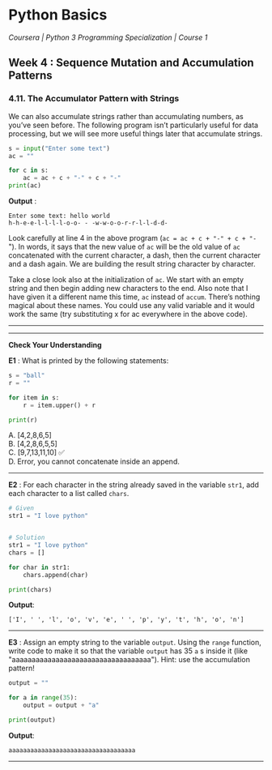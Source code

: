 # Python Basics
*Coursera | Python 3 Programming Specialization | Course 1*

## Week 4 : Sequence Mutation and Accumulation Patterns
### 4.11. The Accumulator Pattern with Strings

We can also accumulate strings rather than accumulating numbers, as you’ve seen before. The following program isn’t particularly useful for data processing, but we will see more useful things later that accumulate strings.


```python
s = input("Enter some text")
ac = ""

for c in s:
	ac = ac + c + "-" + c + "-"
print(ac)
```

**Output** :

```
Enter some text: hello world
h-h-e-e-l-l-l-l-o-o- - -w-w-o-o-r-r-l-l-d-d-
```

Look carefully at line 4 in the above program (`ac = ac + c + "-" + c + "-`"). In words, it says that the new value of `ac` will be the old value of `ac` concatenated with the current character, a dash, then the current character and a dash again. We are building the result string character by character.

Take a close look also at the initialization of `ac`. We start with an empty string and then begin adding new characters to the end. Also note that I have given it a different name this time, `ac` instead of `accum`. There’s nothing magical about these names. You could use any valid variable and it would work the same (try substituting x for ac everywhere in the above code).

----
-----

**Check Your Understanding**


**E1** : What is printed by the following statements:

```python
s = "ball"
r = ""

for item in s:
	r = item.upper() + r

print(r)
```

A. [4,2,8,6,5]  <br>
B. [4,2,8,6,5,5]  <br>
C. [9,7,13,11,10]  ✅ <br>
D. Error, you cannot concatenate inside an append.  <br>

---

**E2** : For each character in the string already saved in the variable `str1`, add each character to a list called `chars`.

```python
# Given
str1 = "I love python"


# Solution
str1 = "I love python"
chars = []

for char in str1:
    chars.append(char)

print(chars)
```

**Output**:

```
['I', ' ', 'l', 'o', 'v', 'e', ' ', 'p', 'y', 't', 'h', 'o', 'n']
```

---

**E3** : Assign an empty string to the variable `output`. Using the `range` function, write code to make it so that the variable `output` has 35 `a` s inside it (like "aaaaaaaaaaaaaaaaaaaaaaaaaaaaaaaaaaa"). Hint: use the accumulation pattern!

```python
output = ""

for a in range(35):
    output = output + "a"

print(output)
```

**Output**:

```
aaaaaaaaaaaaaaaaaaaaaaaaaaaaaaaaaaa
```

---
